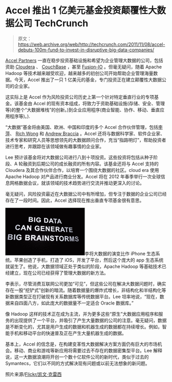 # Accel 推出 1 亿美元基金投资颠覆性大数据公司 TechCrunch

> 原文：<https://web.archive.org/web/http://techcrunch.com/2011/11/08/accel-debuts-100m-fund-to-invest-in-disruptive-big-data-companies/>

[Accel Partners](https://web.archive.org/web/20230203073558/http://www.accel.com/) 一直在稳步投资基础设施和希望为企业管理大数据的公司，包括资助 [Cloudera](https://web.archive.org/web/20230203073558/https://techcrunch.com/2011/11/07/ignition-accel-greylock-put-40m-in-apache-hadoop-distribution-platform-cloudera/) 、 [CouchBase](https://web.archive.org/web/20230203073558/https://techcrunch.com/2011/08/10/nosql-yes-funding-couchbase-raises-14-million/) ，甚至 [Fusion-IO](https://web.archive.org/web/20230203073558/https://techcrunch.com/2010/04/19/data-storage-company-fusion-io-raises-45-million-from-accel-andreessen-horowitz-and-others/) 。但毫无疑问，随着 Apache Hadoop 等技术越来越受欢迎，越来越多的初创公司开始帮助企业管理海量数据。今天，Accel 推出了一只 1 亿美元的基金，专门投资正在建立颠覆性大数据公司的企业家。

这实际上是 Accel 作为风险投资公司历史上第一个针对特定垂直行业的专项基金。该基金由 Accel 的现有资本组成，将致力于资助基础设施(存储、安全、管理等)的整个“大数据堆栈”的创新。)到企业应用程序(商业智能、协作、移动、垂直应用程序等)。).

“大数据”基金将由美国、欧洲、中国和印度的多个 Accel 合作伙伴管理，包括[李萍](https://web.archive.org/web/20230203073558/http://www.crunchbase.com/person/ping-li)、 [Rich Wong](https://web.archive.org/web/20230203073558/http://www.crunchbase.com/person/richard-wong) 和 [Andrew Braccia](https://web.archive.org/web/20230203073558/http://www.crunchbase.com/person/andrew-braccia) 。Accel 还将与数据科学家、软件企业家、技术专家和研究人员等思想领先的大数据顾问合作，充当“指路明灯”，帮助投资者进行思考，并跟踪在该领域做有趣事情的企业家。

Lee 预计该基金将对大数据公司进行八到十项投资。这些投资将包括从种子阶段、A 轮融资到后期公司的成长融资的所有内容。该基金还将与 Accel 支持的 Cloudera 及其合作伙伴合作，以培育一个围绕大数据的社区。cloud era 使用 Apache Hadoop 对产品进行商业分发。Accel 将在 2012 年春季举行一次全球信息网格数据会议，就该领域的技术趋势进行交流并推动更深入的讨论。

毫无疑问，风险投资最近在大数据公司中有所增加，但专注于数据的企业公司已经存在了一段时间。因此，Accel 选择现在推出垂直专项基金很有意思。

![](img/95be320f5fd34ffd29fc034355bc4b35.png)李将大数据的演变比作 iPhone 生态系统。苹果创造了手机，打造了 iOS，开发了平台，然后这个庞大的 app 生态系统就诞生了。他说，大数据领域正处于类似的阶段，Apache Hadoop 等基础技术已经建立，现在公司已经获得了管理大数据的新方法。

李表示，尽管消费互联网公司更加“可见”，但这些公司在解决大数据问题时，确实存在一股“挖铲式”创新的暗流。随着数据量的爆炸式增长，非结构化和半结构化等新数据类型正在打破现有关系数据库等传统数据平台。Lee 坦率地说，“现在，数据来自四面八方，如此庞大的数据量不一定适合 Oracle 数据库。”

像 Hadoop 这样的技术正在成为主流，并为更多这些“原生”大数据应用程序和服务的出现提供了一个平台，并吸引了产生大量数据的公司的注意。毫无疑问，数据是不断变化的，尤其是用户生成的数据和机器生成的数据都在持续增长。例如，智能手机和移动平台的快速普及正在产生大量机器生成的数据。

基本上，Accel 的信念是，在构建变革性大数据解决方案方面仍有巨大的市场机会。移动、商业和游戏等新应用将需要过去不存在的数据密集型平台。Lee 解释说，这一大数据浪潮将开创一个数十亿软件公司的新时代，类似于过去的 Symantecs，它们以不同的方式解决现有问题或以前无法想象的新问题。

照片来源/[Flickr/凯文·克雷西](https://web.archive.org/web/20230203073558/http://www.flickr.com/photos/kevinkrejci/6259499293/)